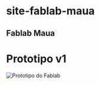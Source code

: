 # site-fablab-maua
Fablab Maua
---
# Prototipo v1
![Prototipo do Fablab](https://i.imgur.com/vpUCKXS.jpg)
